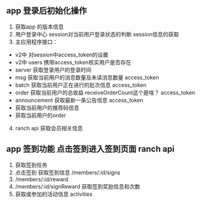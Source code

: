 ## app 登录后初始化操作
1. 获取app 的版本信息
2. 用户登录中心 session对当前用户登录状态的判断 session信息的获取
3. 主应用程序接口：
* v2中 对session中access_token的设置
* v2中 users 携带access_token核实用户是否存在
* server 获取登录用户的登录时间
* msg 获取当前用户的消息数量及未读消息数量 access_token
* batch 获取当前用户正在进行的批次信息 access_token
* order 获取当前用户的总收益 receiveOrderCount这个是啥？ access_token
* announcement 获取最新一条公告信息 access_token
* 获取当前用户的推荐码信息
* 获取当前用户的order
4. ranch api 获取会员相关信息

## app 签到功能 点击签到进入签到页面 ranch api
1. 获取签到任务
2. 点击签到 获取签到信息 /members/:id/signs
3. /members/:id/reward
4. /members/:id/signReward 获取签到奖励信息和次数
5. 获取或参加的活动信息 activities


